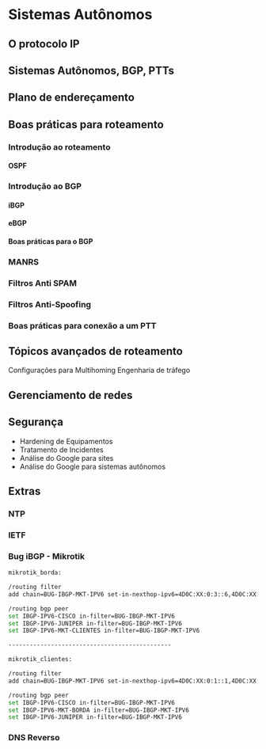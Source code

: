 # Sistemas Autônomos

## O protocolo IP

## Sistemas Autônomos, BGP, PTTs

## Plano de endereçamento

## Boas práticas para roteamento

### Introdução ao roteamento

#### OSPF

### Introdução ao BGP

#### iBGP

#### eBGP

#### Boas práticas para o BGP

### MANRS

### Filtros Anti SPAM

### Filtros Anti-Spoofing

### Boas práticas para conexão a um PTT

## Tópicos avançados de roteamento

 Configurações para Multihoming
 Engenharia de tráfego

## Gerenciamento de redes

## Segurança

- Hardening de Equipamentos
- Tratamento de Incidentes
- Análise do Google para sites
- Análise do Google para sistemas autônomos

## Extras

### NTP

### IETF

### Bug iBGP - Mikrotik

```bash
mikrotik_borda:

/routing filter
add chain=BUG-IBGP-MKT-IPV6 set-in-nexthop-ipv6=4D0C:XX:0:3::6,4D0C:XX:0:4::A,4D0C:XX:0:1::2

/routing bgp peer
set IBGP-IPV6-CISCO in-filter=BUG-IBGP-MKT-IPV6
set IBGP-IPV6-JUNIPER in-filter=BUG-IBGP-MKT-IPV6
set IBGP-IPV6-MKT-CLIENTES in-filter=BUG-IBGP-MKT-IPV6

----------------------------------------------

mikrotik_clientes:

/routing filter
add chain=BUG-IBGP-MKT-IPV6 set-in-nexthop-ipv6=4D0C:XX:0:1::1,4D0C:XX:0:5::E

/routing bgp peer
set IBGP-IPV6-CISCO in-filter=BUG-IBGP-MKT-IPV6
set IBGP-IPV6-MKT-BORDA in-filter=BUG-IBGP-MKT-IPV6
set IBGP-IPV6-JUNIPER in-filter=BUG-IBGP-MKT-IPV6
```

### DNS Reverso
